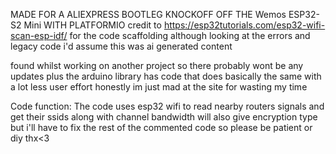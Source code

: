MADE FOR A ALIEXPRESS BOOTLEG KNOCKOFF OFF THE Wemos ESP32-S2 Mini WITH PLATFORMIO
credit to https://esp32tutorials.com/esp32-wifi-scan-esp-idf/ for the code scaffolding
although looking at the errors and legacy code i'd assume this was ai generated content

found whilst working on another project so there probably wont be any updates 
plus the arduino library has code that does basically the same with a lot less user effort
honestly im just mad at the site for wasting my time

Code function:
  The code uses esp32 wifi to read nearby routers signals and get their ssids along with channel bandwidth
  will also give encryption type but i'll have to fix the rest of the commented code so please be patient or diy thx<3
